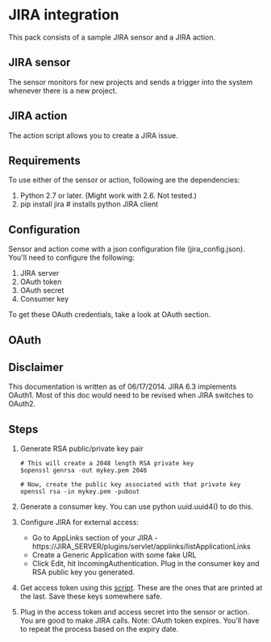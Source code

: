 # JIRA integration
This pack consists of a sample JIRA sensor and a JIRA action.

## JIRA sensor
The sensor monitors for new projects and sends a trigger into the system whenever there is a new project.

## JIRA action
The action script allows you to create a JIRA issue.

## Requirements
To use either of the sensor or action, following are the dependencies:

1. Python 2.7 or later. (Might work with 2.6. Not tested.) 
2. pip install jira # installs python JIRA client

## Configuration
Sensor and action come with a json configuration file (jira_config.json). You'll need to configure the following:

1. JIRA server
2. OAuth token
3. OAuth secret
4. Consumer key

To get these OAuth credentials, take a look at OAuth section. 

## OAuth
## Disclaimer
This documentation is written as of 06/17/2014. JIRA 6.3 implements OAuth1. Most of this doc would need to be revised when JIRA switches to OAuth2.

## Steps
1. Generate RSA public/private key pair
    ```
    # This will create a 2048 length RSA private key
    $openssl genrsa -out mykey.pem 2048
    ```
    
    ```
    # Now, create the public key associated with that private key
    openssl rsa -in mykey.pem -pubout
    ```
2. Generate a consumer key. You can use python uuid.uuid4() to do this.
3. Configure JIRA for external access:
     * Go to AppLinks section of your JIRA - https://JIRA_SERVER/plugins/servlet/applinks/listApplicationLinks
     * Create a Generic Application with some fake URL
     * Click Edit, hit IncomingAuthentication. Plug in the consumer key and RSA public key you generated.
4. Get access token using this [script](https://github.com/lakshmi-kannan/jira-oauth-access-token-generator/blob/master/generate_access_token.py). These are the ones that are printed at the last. Save these keys somewhere safe. 
5. Plug in the access token and access secret into the sensor or action. You are good to make JIRA calls. Note: OAuth token expires. You'll have to repeat the process based on the expiry date. 
